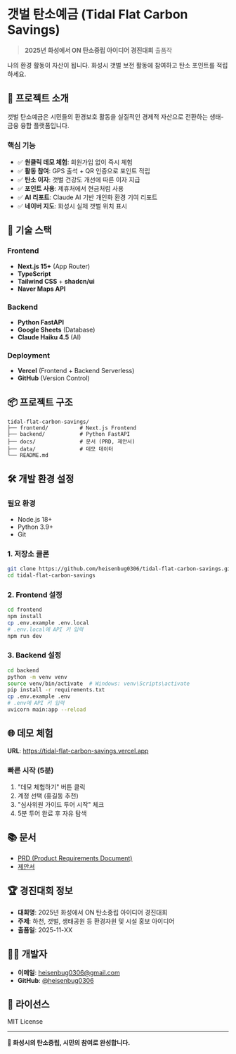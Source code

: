 # 갯벌 탄소예금 (Tidal Flat Carbon Savings)

> **2025년 화성에서 ON 탄소중립 아이디어 경진대회** 출품작

나의 환경 활동이 자산이 됩니다. 화성시 갯벌 보전 활동에 참여하고 탄소 포인트를 적립하세요.

## 🌊 프로젝트 소개

갯벌 탄소예금은 시민들의 환경보호 활동을 실질적인 경제적 자산으로 전환하는 생태-금융 융합 플랫폼입니다.

### 핵심 기능
- ✅ **원클릭 데모 체험**: 회원가입 없이 즉시 체험
- ✅ **활동 참여**: GPS 출석 + QR 인증으로 포인트 적립
- ✅ **탄소 이자**: 갯벌 건강도 개선에 따른 이자 지급
- ✅ **포인트 사용**: 제휴처에서 현금처럼 사용
- ✅ **AI 리포트**: Claude AI 기반 개인화 환경 기여 리포트
- ✅ **네이버 지도**: 화성시 실제 갯벌 위치 표시

## 🚀 기술 스택

### Frontend
- **Next.js 15+** (App Router)
- **TypeScript**
- **Tailwind CSS** + **shadcn/ui**
- **Naver Maps API**

### Backend
- **Python FastAPI**
- **Google Sheets** (Database)
- **Claude Haiku 4.5** (AI)

### Deployment
- **Vercel** (Frontend + Backend Serverless)
- **GitHub** (Version Control)

## 📦 프로젝트 구조

```
tidal-flat-carbon-savings/
├── frontend/          # Next.js Frontend
├── backend/           # Python FastAPI
├── docs/              # 문서 (PRD, 제안서)
├── data/              # 데모 데이터
└── README.md
```

## 🛠️ 개발 환경 설정

### 필요 환경
- Node.js 18+
- Python 3.9+
- Git

### 1. 저장소 클론
```bash
git clone https://github.com/heisenbug0306/tidal-flat-carbon-savings.git
cd tidal-flat-carbon-savings
```

### 2. Frontend 설정
```bash
cd frontend
npm install
cp .env.example .env.local
# .env.local에 API 키 입력
npm run dev
```

### 3. Backend 설정
```bash
cd backend
python -m venv venv
source venv/bin/activate  # Windows: venv\Scripts\activate
pip install -r requirements.txt
cp .env.example .env
# .env에 API 키 입력
uvicorn main:app --reload
```

## 🌐 데모 체험

**URL**: https://tidal-flat-carbon-savings.vercel.app

### 빠른 시작 (5분)
1. "데모 체험하기" 버튼 클릭
2. 계정 선택 (홍길동 추천)
3. "심사위원 가이드 투어 시작" 체크
4. 5분 투어 완료 후 자유 탐색

## 📚 문서

- [PRD (Product Requirements Document)](./docs/prd.md)
- [제안서](./docs/proposal.md)

## 🏆 경진대회 정보

- **대회명**: 2025년 화성에서 ON 탄소중립 아이디어 경진대회
- **주제**: 하천, 갯벌, 생태공원 등 환경자원 및 시설 홍보 아이디어
- **출품일**: 2025-11-XX

## 👨‍💻 개발자

- **이메일**: heisenbug0306@gmail.com
- **GitHub**: [@heisenbug0306](https://github.com/heisenbug0306)

## 📄 라이선스

MIT License

---

**🌳 화성시의 탄소중립, 시민의 참여로 완성합니다.**
